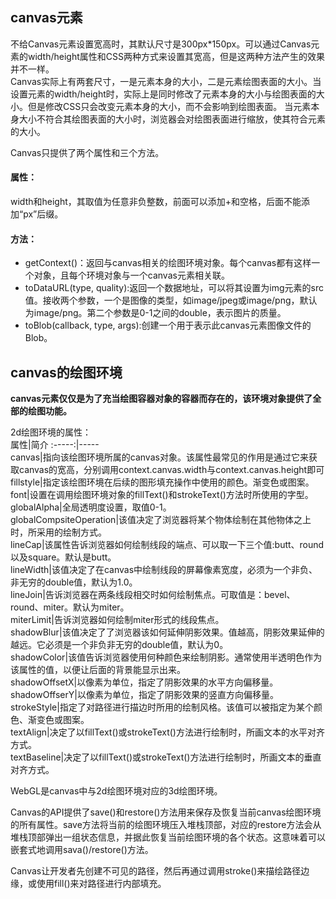 ## canvas元素
不给Canvas元素设置宽高时，其默认尺寸是300px*150px。可以通过Canvas元素的width/height属性和CSS两种方式来设置其宽高，但是这两种方法产生的效果并不一样。  
Canvas实际上有两套尺寸，一是元素本身的大小，二是元素绘图表面的大小。当设置元素的width/height时，实际上是同时修改了元素本身的大小与绘图表面的大小。但是修改CSS只会改变元素本身的大小，而不会影响到绘图表面。
当元素本身大小不符合其绘图表面的大小时，浏览器会对绘图表面进行缩放，使其符合元素的大小。  
  

Canvas只提供了两个属性和三个方法。
#### 属性：
width和height，其取值为任意非负整数，前面可以添加+和空格，后面不能添加“px”后缀。
#### 方法：
- getContext()：返回与canvas相关的绘图环境对象。每个canvas都有这样一个对象，且每个环境对象与一个canvas元素相关联。
- toDataURL(type, quality):返回一个数据地址，可以将其设置为img元素的src值。接收两个参数，一个是图像的类型，如image/jpeg或image/png，默认为image/png。第二个参数是0-1之间的double，表示图片的质量。
- toBlob(callback, type, args):创建一个用于表示此canvas元素图像文件的Blob。   

## canvas的绘图环境
**canvas元素仅仅是为了充当绘图容器对象的容器而存在的，该环境对象提供了全部的绘图功能。**  
  
2d绘图环境的属性：   
属性|简介
:-----:|-----  
canvas|指向该绘图环境所属的canvas对象。该属性最常见的作用是通过它来获取canvas的宽高，分别调用context.canvas.width与context.canvas.height即可  
fillstyle|指定该绘图环境在后续的图形填充操作中使用的颜色。渐变色或图案。    
font|设置在调用绘图环境对象的fillText()和strokeText()方法时所使用的字型。  
globalAlpha|全局透明度设置，取值0-1。  
globalCompsiteOperation|该值决定了浏览器将某个物体绘制在其他物体之上时，所采用的绘制方式。  
lineCap|该属性告诉浏览器如何绘制线段的端点、可以取一下三个值:butt、round以及square。默认是butt。  
lineWidth|该值决定了在canvas中绘制线段的屏幕像素宽度，必须为一个非负、非无穷的double值，默认为1.0。  
lineJoin|告诉浏览器在两条线段相交时如何绘制焦点。可取值是：bevel、round、miter。默认为miter。  
miterLimit|告诉浏览器如何绘制miter形式的线段焦点。    
shadowBlur|该值决定了了浏览器该如何延伸阴影效果。值越高，阴影效果延伸的越远。它必须是一个非负非无穷的double值，默认为0。    
shadowColor|该值告诉浏览器使用何种颜色来绘制阴影。通常使用半透明色作为该属性的值，以便让后面的背景能显示出来。  
shadowOffsetX|以像素为单位，指定了阴影效果的水平方向偏移量。  
shadowOffserY|以像素为单位，指定了阴影效果的竖直方向偏移量。  
strokeStyle|指定了对路径进行描边时所用的绘制风格。该值可以被指定为某个颜色、渐变色或图案。  
textAlign|决定了以fillText()或strokeText()方法进行绘制时，所画文本的水平对齐方式。  
textBaseline|决定了以fillText()或strokeText()方法进行绘制时，所画文本的垂直对齐方式。    
        
WebGL是canvas中与2d绘图环境对应的3d绘图环境。  
  
Canvas的API提供了save()和restore()方法用来保存及恢复当前canvas绘图环境的所有属性。save方法将当前的绘图环境压入堆栈顶部，对应的restore方法会从堆栈顶部弹出一组状态信息，并据此恢复当前绘图环境的各个状态。这意味着可以嵌套式地调用sava()/restore()方法。   

Canvas让开发者先创建不可见的路径，然后再通过调用stroke()来描绘路径边缘，或使用fill()来对路径进行内部填充。    













